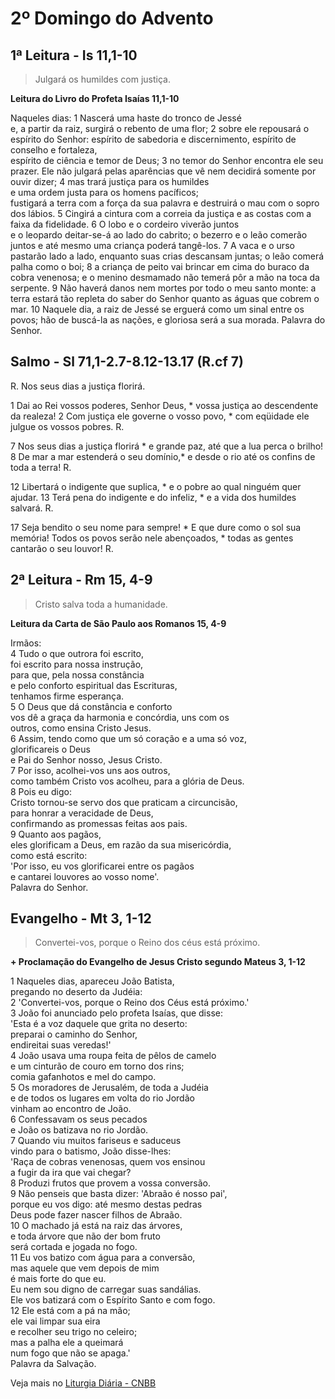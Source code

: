# 2º Domingo do Advento

## 1ª Leitura - Is 11,1-10

> Julgará os humildes com justiça.

**Leitura do Livro do Profeta Isaías	11,1-10**

Naqueles dias: 
1 Nascerá uma haste do tronco de Jessé  
 e, a partir da raiz, surgirá o rebento de uma flor; 
2 sobre ele repousará o espírito do Senhor: 
 espírito de sabedoria e discernimento, 
 espírito de conselho e fortaleza,  
 espírito de ciência e temor de Deus; 
3 no temor do Senhor encontra ele seu prazer. 
 Ele não julgará pelas aparências que vê 
 nem decidirá somente por ouvir dizer; 
4 mas trará justiça para os humildes  
 e uma ordem justa para os homens pacíficos;  
 fustigará a terra com a força da sua palavra 
 e destruirá o mau com o sopro dos lábios. 
5 Cingirá a cintura com a correia da justiça 
 e as costas com a faixa da fidelidade. 
6 O lobo e o cordeiro viverão juntos  
 e o leopardo deitar-se-á ao lado do cabrito; 
 o bezerro e o leão comerão juntos 
 e até mesmo uma criança poderá tangê-los. 
7 A vaca e o urso pastarão lado a lado, 
 enquanto suas crias descansam juntas; 
 o leão comerá palha como o boi; 
8 a criança de peito vai brincar 
 em cima do buraco da cobra venenosa; 
 e o menino desmamado 
 não temerá pôr a mão na toca da serpente. 
9 Não haverá danos nem mortes 
 por todo o meu santo monte: 
 a terra estará tão repleta do saber do Senhor 
 quanto as águas que cobrem o mar. 
10 Naquele dia, a raiz de Jessé 
 se erguerá como um sinal entre os povos; 
 hão de buscá-la as nações, e gloriosa será a sua morada. 
 Palavra do Senhor.

## Salmo - Sl 71,1-2.7-8.12-13.17 (R.cf 7)

R. Nos seus dias a justiça florirá. 
 
1 Dai ao Rei vossos poderes, Senhor Deus, * 
 vossa justiça ao descendente da realeza! 
2 Com justiça ele governe o vosso povo, * 
 com eqüidade ele julgue os vossos pobres.   R. 
 
7 Nos seus dias a justiça florirá * 
 e grande paz, até que a lua perca o brilho! 
8 De mar a mar estenderá o seu domínio,* 
 e desde o rio até os confins de toda a terra!   R. 
 
12 Libertará o indigente que suplica, * 
 e o pobre ao qual ninguém quer ajudar. 
13 Terá pena do indigente e do infeliz, * 
 e a vida dos humildes salvará.   R. 
 
17 Seja bendito o seu nome para sempre! * 
 E que dure como o sol sua memória! 
 Todos os povos serão nele abençoados, * 
 todas as gentes cantarão o seu louvor!   R.

## 2ª Leitura - Rm 15, 4-9

> Cristo salva toda a humanidade.

**Leitura da Carta de São Paulo aos Romanos 15, 4-9**

Irmãos:    
4 Tudo o que outrora foi escrito,   
 foi escrito para nossa instrução,   
 para que, pela nossa constância   
 e pelo conforto espiritual das Escrituras,   
 tenhamos firme esperança.    
5 O Deus que dá constância e conforto   
 vos dê a graça da harmonia e concórdia, uns com os   
 outros, como ensina Cristo Jesus.     
6 Assim, tendo como que um só coração e a uma só voz,   
 glorificareis o Deus   
 e Pai do Senhor nosso, Jesus Cristo.    
7 Por isso, acolhei-vos uns aos outros,   
 como também Cristo vos acolheu, para a glória de Deus.    
8 Pois eu digo:   
 Cristo tornou-se servo dos que praticam a circuncisão,   
 para honrar a veracidade de Deus,   
 confirmando as promessas feitas aos pais.    
9 Quanto aos pagãos,   
 eles glorificam a Deus, em razão da sua misericórdia,   
 como está escrito:   
 'Por isso, eu vos glorificarei entre os pagãos   
 e cantarei louvores ao vosso nome'.   
 Palavra do Senhor.

## Evangelho - Mt 3, 1-12

> Convertei-vos, porque o Reino
dos céus está próximo.

**+ Proclamação do Evangelho de Jesus Cristo segundo Mateus 3, 1-12**

1 Naqueles dias, apareceu João Batista,   
 pregando no deserto da Judéia:    
2 'Convertei-vos, porque o Reino dos Céus está próximo.'    
3 João foi anunciado pelo profeta Isaías, que disse:   
 'Esta é a voz daquele que grita no deserto:   
 preparai o caminho do Senhor,   
 endireitai suas veredas!'    
4 João usava uma roupa feita de pêlos de camelo   
 e um cinturão de couro em torno dos rins;   
 comia gafanhotos e mel do campo.    
5 Os moradores de Jerusalém, de toda a Judéia   
 e de todos os lugares em volta do rio Jordão   
 vinham ao encontro de João.    
6 Confessavam os seus pecados   
 e João os batizava no rio Jordão.    
7 Quando viu muitos fariseus e saduceus   
 vindo para o batismo, João disse-lhes:   
 'Raça de cobras venenosas, quem vos ensinou   
 a fugir da ira que vai chegar?    
8 Produzi frutos que provem a vossa conversão.    
9 Não penseis que basta dizer: 'Abraão é nosso pai',   
 porque eu vos digo: até mesmo destas pedras   
 Deus pode fazer nascer filhos de Abraão.    
10 O machado já está na raiz das árvores,   
 e toda árvore que não der bom fruto   
 será cortada e jogada no fogo.    
11 Eu vos batizo com água para a conversão,   
 mas aquele que vem depois de mim   
 é mais forte do que eu.   
 Eu nem sou digno de carregar suas sandálias.   
 Ele vos batizará com o Espírito Santo e com fogo.    
12 Ele está com a pá na mão;   
 ele vai limpar sua eira   
 e recolher seu trigo no celeiro;   
 mas a palha ele a queimará    
 num fogo que não se apaga.'   
 Palavra da Salvação.

Veja mais no [Liturgia Diária - CNBB](http://liturgiadiaria.cnbb.org.br/app/user/user/UserView.php?ano=2016&mes=12&dia=4)